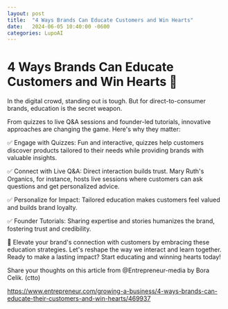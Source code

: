 ```yaml
---
layout: post
title:  "4 Ways Brands Can Educate Customers and Win Hearts"
date:   2024-06-05 10:40:00 -0600
categories: LupoAI
---
```


# 4 Ways Brands Can Educate Customers and Win Hearts 📢 

In the digital crowd, standing out is tough. But for direct-to-consumer brands, education is the secret weapon.

From quizzes to live Q&A sessions and founder-led tutorials, innovative approaches are changing the game. Here's why they matter:

✅ Engage with Quizzes: Fun and interactive, quizzes help customers discover products tailored to their needs while providing brands with valuable insights.

✅ Connect with Live Q&A: Direct interaction builds trust. Mary Ruth's Organics, for instance, hosts live sessions where customers can ask questions and get personalized advice.

✅ Personalize for Impact: Tailored education makes customers feel valued and builds brand loyalty.

✅ Founder Tutorials: Sharing expertise and stories humanizes the brand, fostering trust and credibility.

🌟 Elevate your brand's connection with customers by embracing these education strategies. Let's reshape the way we interact and learn together. Ready to make a lasting impact? Start educating and winning hearts today! 

Share your thoughts on this article from @Entrepreneur-media by Bora Celik. (ctto)

https://www.entrepreneur.com/growing-a-business/4-ways-brands-can-educate-their-customers-and-win-hearts/469937